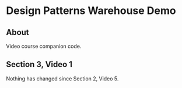 # Design Patterns Warehouse Demo

## About

Video course companion code.

## Section 3, Video 1

Nothing has changed since Section 2, Video 5.
